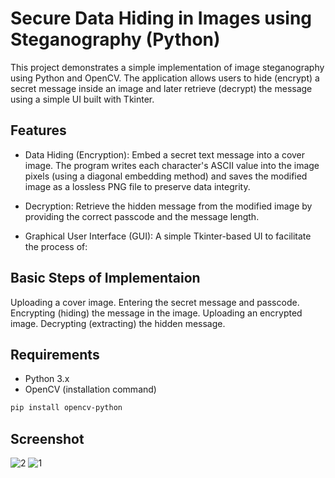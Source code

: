 
# Secure Data Hiding in Images using Steganography (Python)
This project demonstrates a simple implementation of image steganography using Python and OpenCV. The application allows users to hide (encrypt) a secret message inside an image and later retrieve (decrypt) the message using a simple UI built with Tkinter.

## Features
- Data Hiding (Encryption):
Embed a secret text message into a cover image. The program writes each character's ASCII value into the image pixels (using a diagonal embedding method) and saves the modified image as a lossless PNG file to preserve data integrity.

- Decryption:
Retrieve the hidden message from the modified image by providing the correct passcode and the message length.

- Graphical User Interface (GUI):
A simple Tkinter-based UI to facilitate the process of:

## Basic Steps of Implementaion
Uploading a cover image.
Entering the secret message and passcode.
Encrypting (hiding) the message in the image.
Uploading an encrypted image.
Decrypting (extracting) the hidden message.

## Requirements
- Python 3.x
- OpenCV 
(installation command)
```sh
pip install opencv-python
```  

## Screenshot
![2](https://github.com/user-attachments/assets/1e58db5c-4c66-471c-9096-b75ddf81726f)
![1](https://github.com/user-attachments/assets/42370722-f32f-45f6-8861-f85fcadcdfc8)

